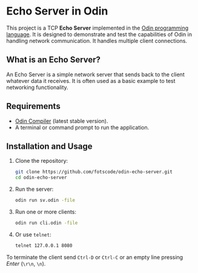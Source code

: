# Echo Server in Odin

This project is a TCP **Echo Server** implemented in the [Odin programming language](https://odin-lang.org/). It is designed to demonstrate and test the capabilities of Odin in handling network communication. It handles multiple client connections.

## What is an Echo Server?

An Echo Server is a simple network server that sends back to the client whatever data it receives. It is often used as a basic example to test networking functionality.

## Requirements

- [Odin Compiler](https://odin-lang.org/download/) (latest stable version).
- A terminal or command prompt to run the application.

## Installation and Usage

1. Clone the repository:
   ```bash
   git clone https://github.com/fotscode/odin-echo-server.git
   cd odin-echo-server
   ```
2. Run the server:
    ```bash
    odin run sv.odin -file
    ```
3. Run one or more clients:
    ```bash
    odin run cli.odin -file
    ```
4. Or use `telnet`:
    ```bash
    telnet 127.0.0.1 8080
    ```

To terminate the client send `Ctrl-D` or `Ctrl-C` or an empty line pressing *Enter* (`\r\n`, `\n`).
